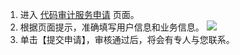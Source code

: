 
1. 进入 [代码审计服务申请](https://cloud.tencent.com/apply/p/lgdvpgm9i2a) 页面。
2. 根据页面提示，准确填写用户信息和业务信息。
 ![](https://main.qcloudimg.com/raw/1f7efe58c3a0de660d4e311457eb690f.png)
3. 单击【提交申请】，审核通过后，将会有专人与您联系。

